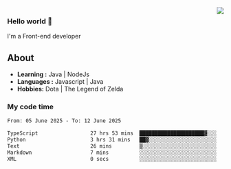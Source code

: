 <img align='right' src="https://github-readme-stats.vercel.app/api?username=jumodada&show_icons=true&theme=vue">

### Hello world 👋

I'm a Front-end developer 
    
## About
-  **Learning :** Java | NodeJs
-  **Languages :** Javascript | Java
-  **Hobbies:** Dota | The Legend of Zelda

### My code time

<!--START_SECTION:waka-->

```txt
From: 05 June 2025 - To: 12 June 2025

TypeScript                 27 hrs 53 mins  █████████████████████▓░░░   87.15 %
Python                     3 hrs 31 mins   ██▓░░░░░░░░░░░░░░░░░░░░░░   11.02 %
Text                       26 mins         ▒░░░░░░░░░░░░░░░░░░░░░░░░   01.39 %
Markdown                   7 mins          ░░░░░░░░░░░░░░░░░░░░░░░░░   00.37 %
XML                        0 secs          ░░░░░░░░░░░░░░░░░░░░░░░░░   00.04 %
```

<!--END_SECTION:waka-->
